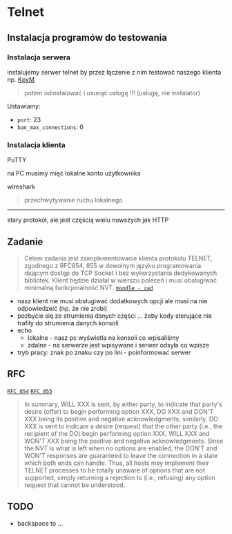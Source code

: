 # Telnet

## Instalacja programów do testowania

### Instalacja serwera

instalujemy serwer telnet by przez łączenie z nim testować naszego klienta
np. [KpyM](https://www.kpym.com/2/kpym/index.htm)

> potem odinstalować i usunąć usługę !!! (usługę, nie instalator)

Ustawiamy:

- `port`: 23
- `ban_max_connections`: 0

### Instalacja klienta

PuTTY

na PC musimy mięć lokalne konto użytkownika

wireshark

> przechwytywanie ruchu lokalnego

---

stary protokół, ale jest częścią wielu nowszych jak HTTP

## Zadanie

> Celem zadania jest zaimplementowanie klienta protokołu TELNET, zgodnego z RFC854, 855 w dowolnym języku programowania dającym dostęp do TCP Socket i bez wykorzystania dedykowanych bibliotek. Klient będzie działał w wierszu poleceń i musi obsługiwać minimalną funkcjonalność NVT. [`moodle - zad`](https://el.us.edu.pl/wnst/mod/assign/view.php?id=111627)

- nasz klient nie musi obsługiwać dodatkowych opcji ale musi na nie odpowiedzeić (np. że nie zrobi)
- pozbycie się ze strumienia danych części ... żeby kody sterujące nie trafiły do strumienia danych konsoli
- echo
  - lokalne - nasz pc wyświetla na konsoli co wpisaliśmy
  - zdalne - na serwerze jest wpisywane i serwer odsyła co wpisze
- tryb pracy: znak po znaku czy po lini - poinformować serwer

## RFC

[`RFC 854`](https://datatracker.ietf.org/doc/html/rfc854)
[`RFC 855`](https://datatracker.ietf.org/doc/html/rfc855)

> In summary, WILL XXX is sent, by either party, to indicate that
> party's desire (offer) to begin performing option XXX, DO XXX and
> DON'T XXX being its positive and negative acknowledgments; similarly,
> DO XXX is sent to indicate a desire (request) that the other party
> (i.e., the recipient of the DO) begin performing option XXX, WILL XXX
> and WON'T XXX being the positive and negative acknowledgments. Since
> the NVT is what is left when no options are enabled, the DON'T and
> WON'T responses are guaranteed to leave the connection in a state
> which both ends can handle. Thus, all hosts may implement their
> TELNET processes to be totally unaware of options that are not
> supported, simply returning a rejection to (i.e., refusing) any
> option request that cannot be understood.

## TODO

- backspace to ...
